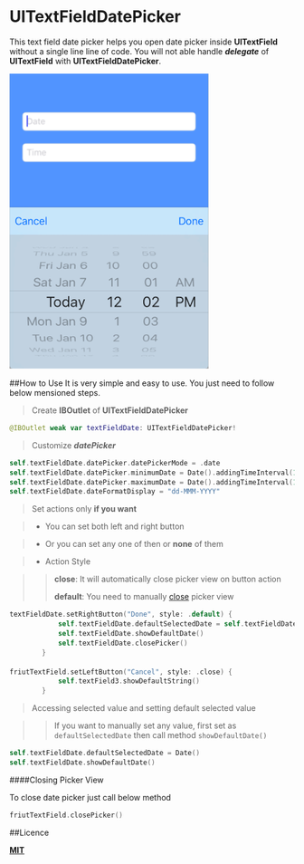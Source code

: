 # UITextFieldDatePicker
This text field date picker helps you open date picker inside **UITextField** without a single line line of code. You will not able handle ***delegate*** of **UITextField** with **UITextFieldDatePicker**.

![Image](sample.png)

##How to Use
It is very simple and easy to use. You just need to follow below mensioned steps.

> Create **IBOutlet** of **UITextFieldDatePicker**

```swift
@IBOutlet weak var textFieldDate: UITextFieldDatePicker!
```

> Customize ***datePicker***

```swift
self.textFieldDate.datePicker.datePickerMode = .date
self.textFieldDate.datePicker.minimumDate = Date().addingTimeInterval(10*24*60*60*(-1))
self.textFieldDate.datePicker.maximumDate = Date().addingTimeInterval(10*24*60*60)
self.textFieldDate.dateFormatDisplay = "dd-MMM-YYYY"
```

> Set actions only **if you want**

> * You can set both left and right button

> * Or you can set any one of then or **none** of them

> * Action Style

> > **close**: It will automatically close picker view on button action 
> > 
> > **default**: You need to manually [close](README.md#closing-picker-view) picker view


```swift
textFieldDate.setRightButton("Done", style: .default) {
            self.textFieldDate.defaultSelectedDate = self.textFieldDate.selectedDate
            self.textFieldDate.showDefaultDate()
            self.textFieldDate.closePicker()
        }
                
friutTextField.setLeftButton("Cancel", style: .close) {
            self.textField3.showDefaultString()
        }
```

> Accessing selected value and setting default selected value

>> If you want to manually set any value, first set as ```defaultSelectedDate``` then call method ```showDefaultDate()```


```swift
self.textFieldDate.defaultSelectedDate = Date()
self.textFieldDate.showDefaultDate()
```

####Closing Picker View

To close date picker just call below method

```swift
friutTextField.closePicker()
```

##Licence

**[MIT](LICENSE)**